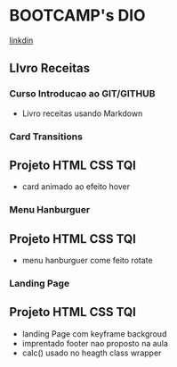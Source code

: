 # BOOTCAMP's DIO
[linkdin](https://www.linkedin.com/in/andre-luiz-790599182/)
## LIvro Receitas
### Curso Introducao ao GIT/GITHUB
 - Livro receitas usando Markdown

### Card Transitions
## Projeto HTML CSS TQI
 - card  animado  ao efeito hover

### Menu Hanburguer
## Projeto HTML CSS TQI
 - menu hanburguer come feito  rotate

### Landing Page
## Projeto HTML CSS TQI
 - landing Page com keyframe backgroud
 - imprentado footer nao proposto na aula 
 - calc() usado no heagth class wrapper



